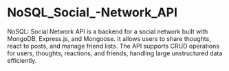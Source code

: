 # NoSQL_Social_-Network_API
NoSQL: Social Network API is a backend for a social network built with MongoDB, Express.js, and Mongoose. It allows users to share thoughts, react to posts, and manage friend lists. The API supports CRUD operations for users, thoughts, reactions, and friends, handling large unstructured data efficiently.
